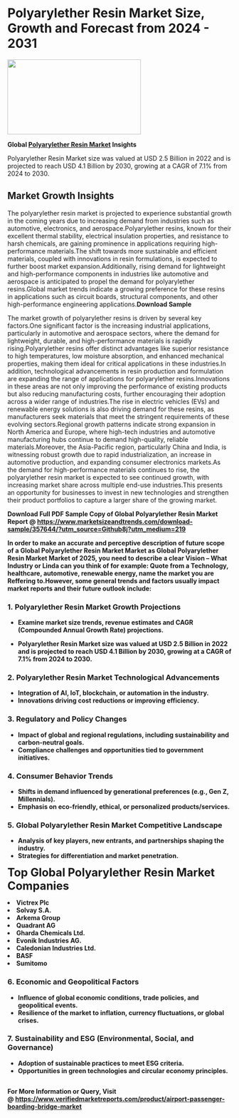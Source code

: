 <H1>Polyarylether Resin Market Size, Growth and Forecast from 2024 - 2031</H1><img class="aligncenter size-medium wp-image-584254" src="https://thirdeyenews.in/wp-content/uploads/2024/09/Global-Market-Research-300x168.jpeg" alt="" width="300" height="168" /><p><strong>Global&nbsp;<a href="https://www.marketsizeandtrends.com/download-sample/357644/?utm_source=Github8j?utm_medium=219">Polyarylether Resin Market</a> Insights</strong></p><p>Polyarylether Resin Market size was valued at USD 2.5 Billion in 2022 and is projected to reach USD 4.1 Billion by 2030, growing at a CAGR of 7.1% from 2024 to 2030.</p><p><h2>Market Growth Insights</h2> <p>The polyarylether resin market is projected to experience substantial growth in the coming years due to increasing demand from industries such as automotive, electronics, and aerospace.Polyarylether resins, known for their excellent thermal stability, electrical insulation properties, and resistance to harsh chemicals, are gaining prominence in applications requiring high-performance materials.The shift towards more sustainable and efficient materials, coupled with innovations in resin formulations, is expected to further boost market expansion.Additionally, rising demand for lightweight and high-performance components in industries like automotive and aerospace is anticipated to propel the demand for polyarylether resins.Global market trends indicate a growing preference for these resins in applications such as circuit boards, structural components, and other high-performance engineering applications.<strong>Download Sample</strong> </p> <p>The market growth of polyarylether resins is driven by several key factors.One significant factor is the increasing industrial applications, particularly in automotive and aerospace sectors, where the demand for lightweight, durable, and high-performance materials is rapidly rising.Polyarylether resins offer distinct advantages like superior resistance to high temperatures, low moisture absorption, and enhanced mechanical properties, making them ideal for critical applications in these industries.In addition, technological advancements in resin production and formulation are expanding the range of applications for polyarylether resins.Innovations in these areas are not only improving the performance of existing products but also reducing manufacturing costs, further encouraging their adoption across a wider range of industries.The rise in electric vehicles (EVs) and renewable energy solutions is also driving demand for these resins, as manufacturers seek materials that meet the stringent requirements of these evolving sectors.Regional growth patterns indicate strong expansion in North America and Europe, where high-tech industries and automotive manufacturing hubs continue to demand high-quality, reliable materials.Moreover, the Asia-Pacific region, particularly China and India, is witnessing robust growth due to rapid industrialization, an increase in automotive production, and expanding consumer electronics markets.As the demand for high-performance materials continues to rise, the polyarylether resin market is expected to see continued growth, with increasing market share across multiple end-use industries.This presents an opportunity for businesses to invest in new technologies and strengthen their product portfolios to capture a larger share of the growing market.<strong></p><p><span class=""><strong>Download Full PDF Sample Copy of Global Polyarylether Resin Market Report</strong> @ <a href="https://www.marketsizeandtrends.com/download-sample/357644/?utm_source=Github8j?utm_medium=219" target="_blank">https://www.marketsizeandtrends.com/download-sample/357644/?utm_source=Github8j?utm_medium=219</a></span></p><p>In order to make an accurate and perceptive description of future scope of a Global&nbsp;Polyarylether Resin Market Market as Global&nbsp;Polyarylether Resin Market Market of 2025, you need to describe a clear Vision &ndash; What Industry or Linda can you think of for example: Quote from a Technology, healthcare, automotive, renewable energy, name the market you are Reffering to.However, some general trends and factors usually impact market reports and their future outlook include:</p><h3>1.&nbsp;<strong>Polyarylether Resin Market Growth Projections</strong></h3><ul><li>Examine market size trends, revenue estimates and CAGR (Compounded Annual Growth Rate) projections.</li><li><p>Polyarylether Resin Market size was valued at USD 2.5 Billion in 2022 and is projected to reach USD 4.1 Billion by 2030, growing at a CAGR of 7.1% from 2024 to 2030.</p></li></ul><h3>2.&nbsp;<strong>Polyarylether Resin Market Technological Advancements</strong></h3><ul><li>Integration of AI, IoT, blockchain, or automation in the industry.</li><li>Innovations driving cost reductions or improving efficiency.</li></ul><h3>3.&nbsp;<strong>Regulatory and Policy Changes</strong></h3><ul><li>Impact of global and regional regulations, including sustainability and carbon-neutral goals.</li><li>Compliance challenges and opportunities tied to government initiatives.</li></ul><h3>4.&nbsp;<strong>Consumer Behavior Trends</strong></h3><ul><li>Shifts in demand influenced by generational preferences (e.g., Gen Z, Millennials).</li><li>Emphasis on eco-friendly, ethical, or personalized products/services.</li></ul><h3>5.&nbsp;<strong>Global Polyarylether Resin Market Competitive Landscape</strong></h3><ul><li>Analysis of key players, new entrants, and partnerships shaping the industry.</li><li>Strategies for differentiation and market penetration.</li></ul><p data-pm-slice="1 1 []"><span style="color: inherit; font-family: inherit; font-size: 25px;">Top Global Polyarylether Resin Market Companies</span></p><div class="" data-test-id=""><p><li>Victrex Plc</li><li> Solvay S.A.</li><li> Arkema Group</li><li> Quadrant AG</li><li> Gharda Chemicals Ltd.</li><li> Evonik Industries AG.</li><li> Caledonian Industries Ltd.</li><li> BASF</li><li> Sumitomo</li></p></div><h3>6.&nbsp;<strong>Economic and Geopolitical Factors</strong></h3><ul><li>Influence of global economic conditions, trade policies, and geopolitical events.</li><li>Resilience of the market to inflation, currency fluctuations, or global crises.</li></ul><h3>7.&nbsp;<strong>Sustainability and ESG (Environmental, Social, and Governance)</strong></h3><ul><li>Adoption of sustainable practices to meet ESG criteria.</li><li>Opportunities in green technologies and circular economy principles.</li></ul><h2><strong style="font-size: 14px;">For More Information or Query, Visit @&nbsp;</strong><a style="background-color: #ffffff; font-size: 14px;" href="https://www.marketsizeandtrends.com/report/polyarylether-resin-market/" target="_blank">https://www.verifiedmarketreports.com/product/airport-passenger-boarding-bridge-market</a></h2>